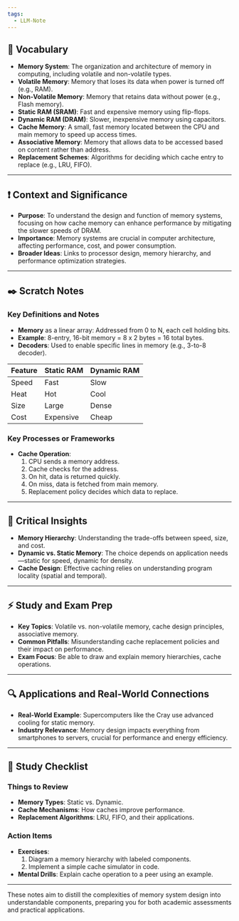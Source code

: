 ```yaml
---
tags:
  - LLM-Note
---
```



## 🎤 Vocabulary

- **Memory System**: The organization and architecture of memory in computing, including volatile and non-volatile types.
- **Volatile Memory**: Memory that loses its data when power is turned off (e.g., RAM).
- **Non-Volatile Memory**: Memory that retains data without power (e.g., Flash memory).
- **Static RAM (SRAM)**: Fast and expensive memory using flip-flops.
- **Dynamic RAM (DRAM)**: Slower, inexpensive memory using capacitors.
- **Cache Memory**: A small, fast memory located between the CPU and main memory to speed up access times.
- **Associative Memory**: Memory that allows data to be accessed based on content rather than address.
- **Replacement Schemes**: Algorithms for deciding which cache entry to replace (e.g., LRU, FIFO).

---

## ❗ Context and Significance

- **Purpose**: To understand the design and function of memory systems, focusing on how cache memory can enhance performance by mitigating the slower speeds of DRAM.
- **Importance**: Memory systems are crucial in computer architecture, affecting performance, cost, and power consumption.
- **Broader Ideas**: Links to processor design, memory hierarchy, and performance optimization strategies.

---

## ✒️ Scratch Notes

### Key Definitions and Notes
- **Memory** as a linear array: Addressed from 0 to N, each cell holding bits.
- **Example**: 8-entry, 16-bit memory = 8 x 2 bytes = 16 total bytes.
- **Decoders**: Used to enable specific lines in memory (e.g., 3-to-8 decoder).

| Feature          | Static RAM       | Dynamic RAM      |
|------------------|------------------|------------------|
| Speed            | Fast             | Slow             |
| Heat             | Hot              | Cool             |
| Size             | Large            | Dense            |
| Cost             | Expensive        | Cheap            |

### Key Processes or Frameworks
- **Cache Operation**:
  1. CPU sends a memory address.
  2. Cache checks for the address.
  3. On hit, data is returned quickly.
  4. On miss, data is fetched from main memory.
  5. Replacement policy decides which data to replace.

---

## 🧠 Critical Insights

- **Memory Hierarchy**: Understanding the trade-offs between speed, size, and cost.
- **Dynamic vs. Static Memory**: The choice depends on application needs—static for speed, dynamic for density.
- **Cache Design**: Effective caching relies on understanding program locality (spatial and temporal).

---

## ⚡ Study and Exam Prep

- **Key Topics**: Volatile vs. non-volatile memory, cache design principles, associative memory.
- **Common Pitfalls**: Misunderstanding cache replacement policies and their impact on performance.
- **Exam Focus**: Be able to draw and explain memory hierarchies, cache operations.

---

## 🔍 Applications and Real-World Connections

- **Real-World Example**: Supercomputers like the Cray use advanced cooling for static memory.
- **Industry Relevance**: Memory design impacts everything from smartphones to servers, crucial for performance and energy efficiency.

---

## 📝 Study Checklist

### Things to Review
- **Memory Types**: Static vs. Dynamic.
- **Cache Mechanisms**: How caches improve performance.
- **Replacement Algorithms**: LRU, FIFO, and their applications.

### Action Items
- **Exercises**:
  1. Diagram a memory hierarchy with labeled components.
  2. Implement a simple cache simulator in code.
- **Mental Drills**: Explain cache operation to a peer using an example.

---

These notes aim to distill the complexities of memory system design into understandable components, preparing you for both academic assessments and practical applications.

